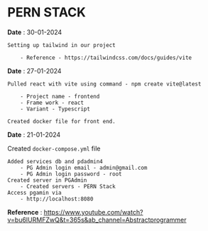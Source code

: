 # PERN STACK
**Date** : 30-01-2024

    Setting up tailwind in our project

        - Reference - https://tailwindcss.com/docs/guides/vite

**Date** : 27-01-2024

    Pulled react with vite using command - npm create vite@latest

        - Project name - frontend
        - Frame work - react
        - Variant - Typescript

    Created docker file for front end. 

**Date** : 21-01-2024

Created `docker-compose.yml` file

    Added services db and pdadmin4
        - PG Admin login email - admin@gmail.com
        - PG Admin login password - root
    Created server in PGAdmin
        - Created servers - PERN Stack
    Access pgamin via
        - http://localhost:8080

**Reference** : https://www.youtube.com/watch?v=bu6IURMFZwQ&t=365s&ab_channel=Abstractprogrammer
